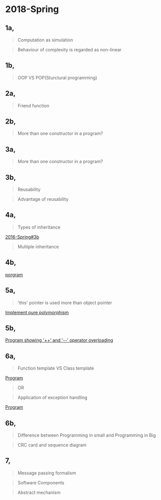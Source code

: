 # 2018-Spring

## 1a,

>Computation as simulation

>Behaviour of complexity is regarded as non-linear

## 1b,

>OOP VS POP(Sturctural programming)

## 2a,

>Friend function

## 2b,

>More than one constructor in a program?

## 3a,

>More than one constructor in a program?

## 3b,

>Reusability

>Advantage of reusability

## 4a,

>Types of inheritance

[2016-Spring#3b]()

>Multiple inheritance

## 4b,

[porgram]()

## 5a,

>'this' pointer is used more than object pointer

[Implement pure polymorphism]()

## 5b,

[Program showing '++' and '--' operator overloading]()

## 6a,

>Function template VS Class template

[Program]()

>OR

>Application of exception handling

[Program]()

## 6b,

>Difference between
>Programming in small and Programming in Big

>CRC card and sequence diagram

## 7,

>Message passing formalism

>Software Components

>Abstract mechanism